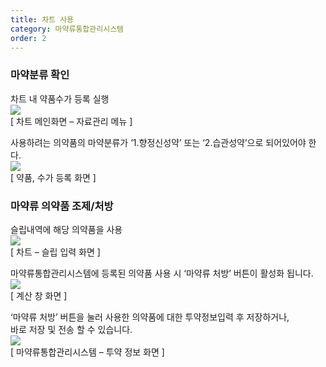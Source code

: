 ```yaml
---
title: 차트 사용
category: 마약류통합관리시스템
order: 2
---
```


### 마약분류 확인  

차트 내 약품수가 등록 실행  
[![]({{site.url}}/images/docs/doc_1/post_2-1.png)]({{site.url}}/images/docs/doc_1/post_2-1.png)  
[ 차트 메인화면 – 자료관리 메뉴 ]

사용하려는 의약품의 마약분류가 ‘1.향정신성약’ 또는 ‘2.습관성약’으로 되어있어야 한다.  
[![]({{site.url}}/images/docs/doc_1/post_2-2.png)]({{site.url}}/images/docs/doc_1/post_2-2.png)  
[ 약품, 수가 등록 화면 ]

### 마약류 의약품 조제/처방

슬립내역에 해당 의약품을 사용  
[![]({{site.url}}/images/docs/doc_1/post_2-3.png)]({{site.url}}/images/docs/doc_1/post_2-3.png)    
[ 차트 – 슬립 입력 화면 ]

마약류통합관리시스템에 등록된 의약품 사용 시 ‘마약류 처방’ 버튼이 활성화 됩니다.  
[![]({{site.url}}/images/docs/doc_1/post_2-4.png)]({{site.url}}/images/docs/doc_1/post_2-4.png)  
[ 계산 창 화면 ]

‘마약류 처방’ 버튼을 눌러 사용한 의약품에 대한 투약정보입력 후 저장하거나,  
바로 저장 및 전송 할 수 있습니다.  
[![]({{site.url}}/images/docs/doc_1/post_2-5.png)]({{site.url}}/images/docs/doc_1/post_2-5.png)  
[ 마약류통합관리시스템 – 투약 정보 화면 ]